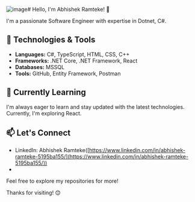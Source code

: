 ![image](https://github.com/abhishek-ramteke-24/abhishek-ramteke-24/assets/155245589/ce011123-20c8-4ab7-bdbd-1adcab0ba91e)# Hello, I'm Abhishek Ramteke! 👋

I'm a passionate Software Engineer with expertise in Dotnet, C#. 

## 🔧 Technologies & Tools
- **Languages:** C#, TypeScript, HTML, CSS, C++
- **Frameworks:** .NET Core, .NET Framework, React
- **Databases:** MSSQL
- **Tools:** GitHub, Entity Framework, Postman

## 🌱 Currently Learning
I'm always eager to learn and stay updated with the latest technologies. Currently, I'm exploring React.

## 📫 Let's Connect
- LinkedIn: Abhishek Ramteke([https://www.linkedin.com/in/abhishek-ramteke-5195ba155/](https://www.linkedin.com/in/abhishek-ramteke-5195ba155/))
- 
Feel free to explore my repositories for more!

Thanks for visiting! 😊
